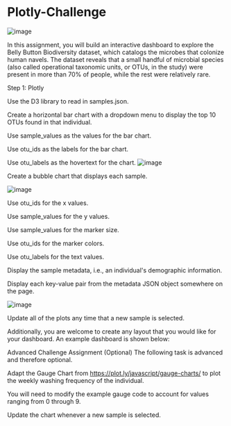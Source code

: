 # Plotly-Challenge

![image](https://user-images.githubusercontent.com/71952428/130555431-5e22bc0e-20c9-487f-92b1-33bd21ede804.png)

In this assignment, you will build an interactive dashboard to explore the Belly Button Biodiversity dataset, which catalogs the microbes that colonize human navels.
The dataset reveals that a small handful of microbial species (also called operational taxonomic units, or OTUs, in the study) were present in more than 70% of people, while the rest were relatively rare.

Step 1: Plotly


Use the D3 library to read in samples.json.


Create a horizontal bar chart with a dropdown menu to display the top 10 OTUs found in that individual.




Use sample_values as the values for the bar chart.


Use otu_ids as the labels for the bar chart.


Use otu_labels as the hovertext for the chart.
![image](https://user-images.githubusercontent.com/71952428/130555634-e4781a16-8078-4fd4-9d85-3ad34f489a53.png)


Create a bubble chart that displays each sample.


![image](https://user-images.githubusercontent.com/71952428/130555701-baa0f59f-341e-402d-a36f-08070fc0d91b.png)


Use otu_ids for the x values.


Use sample_values for the y values.


Use sample_values for the marker size.


Use otu_ids for the marker colors.


Use otu_labels for the text values.





Display the sample metadata, i.e., an individual's demographic information.


Display each key-value pair from the metadata JSON object somewhere on the page.


![image](https://user-images.githubusercontent.com/71952428/130555581-2f76fee6-7266-4727-a7fa-8547909847a1.png)


Update all of the plots any time that a new sample is selected.

Additionally, you are welcome to create any layout that you would like for your dashboard. An example dashboard is shown below:


Advanced Challenge Assignment (Optional)
The following task is advanced and therefore optional.


Adapt the Gauge Chart from https://plot.ly/javascript/gauge-charts/ to plot the weekly washing frequency of the individual.


You will need to modify the example gauge code to account for values ranging from 0 through 9.


Update the chart whenever a new sample is selected.


